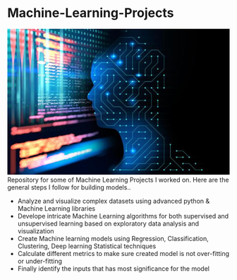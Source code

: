 # Machine-Learning-Projects
![](zmg/ml1.jpg)
Repository for some of Machine Learning Projects I worked on. Here are the general steps I follow for building models.. 
- Analyze and visualize complex datasets using advanced python & Machine Learning libraries
- Develope intricate Machine Learning algorithms for both supervised and unsupervised learning based on exploratory data analysis and visualization
- Create Machine learning models using Regression, Classification, Clustering, Deep learning Statistical techniques
- Calculate different metrics to make sure created model is not over-fitting or under-fitting 
- Finally identify the inputs that has most significance for the model

